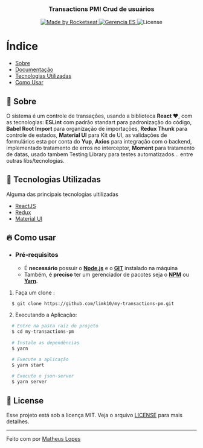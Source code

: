 
<h3 align="center">
    <br><br>
    <b>Transactions PM! Crud de usuários</b> 
</h3>

<p align="center">
<a href="https://www.linkedin.com/in/matheus-lopes-394240151/">
    <img alt="Made by Rocketseat" src="https://img.shields.io/badge/made%20by-Matheus Lopes-%237519C1">
  </a>
  <a href="https://pt-br.reactjs.org/">
    <img alt="Gerencia ES" src="https://img.shields.io/badge/made%20with-React-%237519C1">
  </a>
  <a>
  <img alt="License" src="https://img.shields.io/github/license/vitorserrano/ecoleta?color=%237519C1">
</p>

# Índice

- [Sobre](#sobre)
- [Documentação](#documentacao)
- [Tecnologias Utilizadas](#tecnologias-utilizadas)
- [Como Usar](#como-usar)

<a id="sobre"></a>

## :bookmark: Sobre


O sistema é um controle de transações, usando a biblioteca <b>React ❤</b>, com as tecnologias: <b>ESLint</b> com padrão standart para padronização do código, <b>Babel Root Import </b> para organização de importações, <b>Redux Thunk</b> para controle de estados, <b>Material UI</b> para Kit de UI, as validações de formulários esta por conta do <b>Yup</b>, <b>Axios</b> para integração com o backend, implementado tratamento de erros no interceptor, <b>Moment</b> para tratamento de datas, usado tambem Testing Library para testes automatizados... entre outras libs/tecnologias.

<a id="documentacao"></a>


## :rocket: Tecnologias Utilizadas

Alguma das principais tecnologias ultilizadas

- [ReactJS](https://reactjs.org/)
- [Redux](https://redux.js.org/)
- [Material UI](https://material-ui.com/pt/)

<a id="tecnologias-utilizadas"></a>


## :fire: Como usar

- ### **Pré-requisitos**

  - É **necessário** possuir o **[Node.js](https://nodejs.org/en/)** e o  **[GIT](https://git-scm.com/)** instalado na máquina
  - Também, é **preciso** ter um gerenciador de pacotes seja o **[NPM](https://www.npmjs.com/)** ou **[Yarn](https://yarnpkg.com/)**.

1. Faça um clone :

```sh
  $ git clone https://github.com/limk10/my-transactions-pm.git
```

2. Executando a Aplicação:

```sh
  # Entre na pasta raiz do projeto
  $ cd my-transactions-pm
    
  # Instale as dependências
  $ yarn

  # Execute a aplicação
  $ yarn start
  
  # Execute o json-server
  $ yarn server
```

<a id="como-usarr"></a>


## :memo: License

Esse projeto está sob a licença MIT. Veja o arquivo [LICENSE](LICENSE.md) para mais detalhes.

---

Feito com por [Matheus Lopes](https://github.com/limk10)

